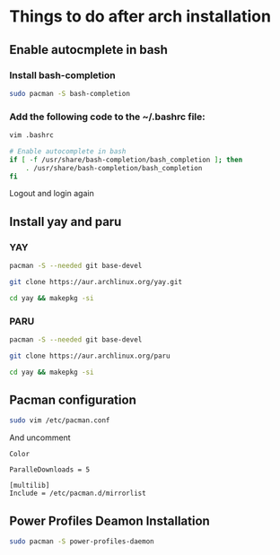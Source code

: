# Things to do after arch installation

## Enable autocmplete in bash

### Install bash-completion

```bash
sudo pacman -S bash-completion
```
### Add the following code to the ~/.bashrc file:

```bash
vim .bashrc
```

```bash
# Enable autocomplete in bash
if [ -f /usr/share/bash-completion/bash_completion ]; then
    . /usr/share/bash-completion/bash_completion
fi
```
Logout and login again

## Install yay and paru

### YAY
```bash
pacman -S --needed git base-devel
```
```bash
git clone https://aur.archlinux.org/yay.git
```
```bash
cd yay && makepkg -si
```
### PARU
```bash
pacman -S --needed git base-devel
```
```bash
git clone https://aur.archlinux.org/paru
```
```bash
cd yay && makepkg -si
```
## Pacman configuration
```bash
sudo vim /etc/pacman.conf
```
And uncomment
```
Color
```
```
ParalleDownloads = 5
```
```
[multilib]
Include = /etc/pacman.d/mirrorlist
```
## Power Profiles Deamon Installation 
```bash
sudo pacman -S power-profiles-daemon
```
